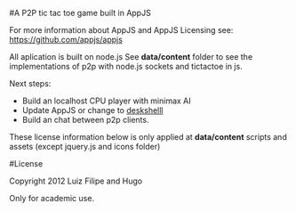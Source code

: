 #A P2P tic tac toe game built in AppJS

For more information about AppJS and AppJS Licensing see: https://github.com/appjs/appjs

All aplication is built on node.js
See **data/content** folder to see the implementations of p2p with node.js sockets and tictactoe in js.

Next steps:

  * Build an localhost CPU player with minimax AI 
  * Update AppJS or change to [deskshelll](https://github.com/sihorton/appjs-deskshell/)
  * Build an chat between p2p clients.

These license information below is only applied at **data/content** scripts and assets (except jquery.js and icons folder) 

#License

Copyright 2012 Luiz Filipe and Hugo

Only for academic use.
